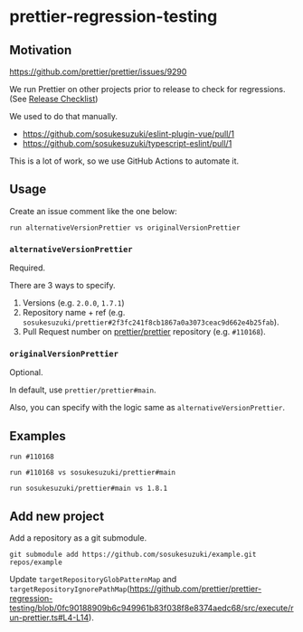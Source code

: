 # prettier-regression-testing

## Motivation

https://github.com/prettier/prettier/issues/9290

We run Prettier on other projects prior to release to check for regressions. (See [Release Checklist](https://github.com/prettier/prettier/wiki/Release-Checklist))

We used to do that manually.

- https://github.com/sosukesuzuki/eslint-plugin-vue/pull/1
- https://github.com/sosukesuzuki/typescript-eslint/pull/1

This is a lot of work, so we use GitHub Actions to automate it.

## Usage

Create an issue comment like the one below:

```
run alternativeVersionPrettier vs originalVersionPrettier
```

### `alternativeVersionPrettier`

Required.

There are 3 ways to specify.

1. Versions (e.g. `2.0.0`, `1.7.1`)
2. Repository name + ref (e.g. `sosukesuzuki/prettier#2f3fc241f8cb1867a0a3073ceac9d662e4b25fab`).
3. Pull Request number on [prettier/prettier](https://github.com/prettier/prettier) repository (e.g. `#110168`).

### `originalVersionPrettier`

Optional.

In default, use `prettier/prettier#main`.

Also, you can specify with the logic same as `alternativeVersionPrettier`.

## Examples

```
run #110168
```

```
run #110168 vs sosukesuzuki/prettier#main
```

```
run sosukesuzuki/prettier#main vs 1.8.1
```

## Add new project

Add a repository as a git submodule.

```
git submodule add https://github.com/sosukesuzuki/example.git repos/example
```

Update `targetRepositoryGlobPatternMap` and `targetRepositoryIgnorePathMap`(https://github.com/prettier/prettier-regression-testing/blob/0fc90188909b6c949961b83f038f8e8374aedc68/src/execute/run-prettier.ts#L4-L14).

